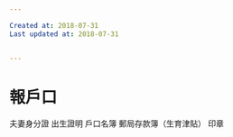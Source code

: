 ```yaml
---

Created at: 2018-07-31
Last updated at: 2018-07-31


---
```


# 報戶口


夫妻身分證
出生證明
戶口名簿
郵局存款簿（生育津貼）
印章

